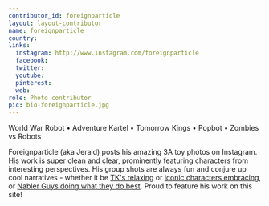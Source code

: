 ```yaml
---
contributor_id: foreignparticle
layout: layout-contributor
name: foreignparticle
country: 
links:
  instagram: http://www.instagram.com/foreignparticle
  facebook:
  twitter: 
  youtube:
  pinterest: 
  web: 
role: Photo contributor
pic: bio-foreignparticle.jpg
---
```

World War Robot • Adventure Kartel • Tomorrow Kings • Popbot • Zombies vs Robots

Foreignparticle (aka Jerald) posts his amazing 3A toy photos on Instagram. His work is super clean and clear, prominently featuring characters from interesting perspectives. His group shots are always fun and conjure up cool narratives - whether it be <a href="https://www.instagram.com/p/BnZ5PyIDcQq/" target="_blank">TK's relaxing</a> or <a href="https://www.instagram.com/p/BnC32FwDhsq/" target="_blank">iconic characters embracing</a>, or <a href="https://www.instagram.com/p/BWWKRUADC7Q/" target="_blank">Nabler Guys doing what they do best</a>. Proud to feature his work on this site!